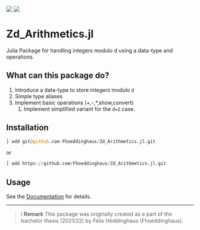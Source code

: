 ![](https://img.shields.io/badge/julia-v1.6.0-blue) [![](https://img.shields.io/badge/docs-stable-blue.svg)](https://fhoeddinghaus.github.io/Zd_Arithmetics.jl)

# Zd_Arithmetics.jl
Julia Package for handling integers modulo d using a data-type and operations.

## What can this package do?
1. Introduce a data-type to store integers modulo `d`
2. Simple type aliases
3. Implement basic operations (+,-,*,show,convert)
   1. Implement simplified variant for the `d=2` case.

## Installation
```julia
] add git@github.com:Fhoeddinghaus/Zd_Arithmetics.jl.git
```

or 
```julia
] add https://github.com/Fhoeddinghaus/Zd_Arithmetics.jl.git
```

## Usage
See the [Documentation](https://fhoeddinghaus.github.io/Zd_Arithmetics.jl/) for details.


___
> :information_source: **Remark**
> This package was originally created as a part of the bachelor thesis (2021/22) by Felix Höddinghaus (Fhoeddinghaus).